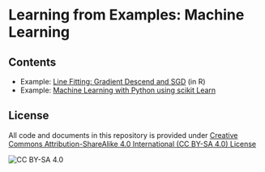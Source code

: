 <!-- #region -->
# Learning from Examples: Machine Learning

## Contents


* Example: [Line Fitting: Gradient Descend and SGD](https://nbviewer.jupyter.org/github/luisegarduno/Ai-Projects/blob/master/ML/line_fitting.ipynb) (in R)
* Example: [Machine Learning with Python using scikit Learn](https://nbviewer.jupyter.org/github/luisegarduno/Ai-Projects/blob/master/ML/ML_example.ipynb)


## License
All code and documents in this repository is provided under [Creative Commons Attribution-ShareAlike 4.0 International (CC BY-SA 4.0) License](https://creativecommons.org/licenses/by-sa/4.0/)

![CC BY-SA 4.0](https://licensebuttons.net/l/by-sa/3.0/88x31.png)
<!-- #endregion -->